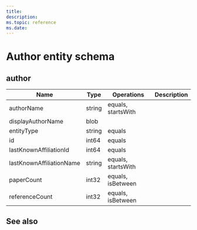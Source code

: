 ```yaml
---
title: 
description: 
ms.topic: reference
ms.date: 
---
```


# Author entity schema

## author

Name | Type | Operations | Description
--- | --- | --- | ---
authorName | string | equals, startsWith |
displayAuthorName | blob | |
entityType | string | equals |
id | int64 | equals |
lastKnownAffiliationId | int64 | equals |
lastKnownAffiliationName | string | equals, startsWith |
paperCount | int32 | equals, isBetween |
referenceCount | int32 | equals, isBetween |

## See also
